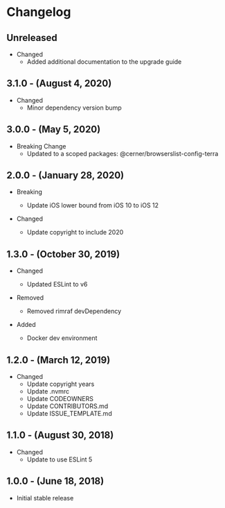 # Changelog

## Unreleased

* Changed
  * Added additional documentation to the upgrade guide

## 3.1.0 - (August 4, 2020)

* Changed
  * Minor dependency version bump

## 3.0.0 - (May 5, 2020)

* Breaking Change
  * Updated to a scoped packages: @cerner/browserslist-config-terra

## 2.0.0 - (January 28, 2020)

* Breaking
  * Update iOS lower bound from iOS 10 to iOS 12

* Changed
  * Update copyright to include 2020

## 1.3.0 - (October 30, 2019)

* Changed
  * Updated ESLint to v6

* Removed
  * Removed rimraf devDependency

* Added
  * Docker dev environment

## 1.2.0 - (March 12, 2019)

* Changed
  * Update copyright years
  * Update .nvmrc
  * Update CODEOWNERS
  * Update CONTRIBUTORS.md
  * Update ISSUE_TEMPLATE.md

## 1.1.0 - (August 30, 2018)

* Changed
  * Update to use ESLint 5

## 1.0.0 - (June 18, 2018)

* Initial stable release
